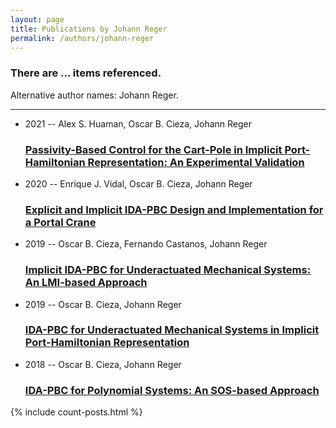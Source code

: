 ```yaml
---
layout: page
title: Publications by Johann Reger
permalink: /authors/johann-reger
---
```


<h3 id="number-posts">There are ... items referenced.</h3>
<p id='info-authors'>Alternative author names: Johann Reger.</p>
<hr />
<ul class="post-list">
<li><span class='post-meta'>2021 -- Alex S. Huaman, Oscar B. Cieza, Johann Reger</span><h3><a class='post-link' href="{{ site.baseurl }}/passivity-based-control-for-the-cart-pole-in-implicit-port-hamiltonian-representation-an-experimental-validation">Passivity-Based Control for the Cart-Pole in Implicit Port-Hamiltonian Representation: An Experimental Validation</a></h3></li>
<li><span class='post-meta'>2020 -- Enrique J. Vidal, Oscar B. Cieza, Johann Reger</span><h3><a class='post-link' href="{{ site.baseurl }}/explicit-and-implicit-ida-pbc-design-and-implementation-for-a-portal-crane">Explicit and Implicit IDA-PBC Design and Implementation for a Portal Crane</a></h3></li>
<li><span class='post-meta'>2019 -- Oscar B. Cieza, Fernando Castanos, Johann Reger</span><h3><a class='post-link' href="{{ site.baseurl }}/implicit-ida-pbc-for-underactuated-mechanical-systems-an-lmi-based-approach">Implicit IDA-PBC for Underactuated Mechanical Systems: An LMI-based Approach</a></h3></li>
<li><span class='post-meta'>2019 -- Oscar B. Cieza, Johann Reger</span><h3><a class='post-link' href="{{ site.baseurl }}/ida-pbc-for-underactuated-mechanical-systems-in-implicit-port-hamiltonian-representation">IDA-PBC for Underactuated Mechanical Systems in Implicit Port-Hamiltonian Representation</a></h3></li>
<li><span class='post-meta'>2018 -- Oscar B. Cieza, Johann Reger</span><h3><a class='post-link' href="{{ site.baseurl }}/ida-pbc-for-polynomial-systems-an-sos-based-approach">IDA-PBC for Polynomial Systems: An SOS-based Approach</a></h3></li>

</ul>
{% include count-posts.html %}
